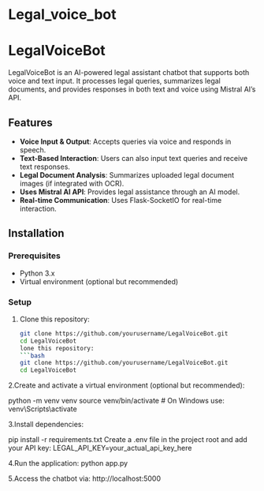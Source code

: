 # Legal_voice_bot
# LegalVoiceBot  

LegalVoiceBot is an AI-powered legal assistant chatbot that supports both voice and text input. It processes legal queries, summarizes legal documents, and provides responses in both text and voice using Mistral AI’s API.  

## Features  
- **Voice Input & Output**: Accepts queries via voice and responds in speech.  
- **Text-Based Interaction**: Users can also input text queries and receive text responses.  
- **Legal Document Analysis**: Summarizes uploaded legal document images (if integrated with OCR).  
- **Uses Mistral AI API**: Provides legal assistance through an AI model.  
- **Real-time Communication**: Uses Flask-SocketIO for real-time interaction.  

## Installation  

### Prerequisites  
- Python 3.x  
- Virtual environment (optional but recommended)  

### Setup  

1. Clone this repository:  
   ```bash
   git clone https://github.com/yourusername/LegalVoiceBot.git
   cd LegalVoiceBot
   lone this repository:  
   ```bash
   git clone https://github.com/yourusername/LegalVoiceBot.git
   cd LegalVoiceBot
2.Create and activate a virtual environment (optional but recommended):

python -m venv venv
source venv/bin/activate  # On Windows use: venv\Scripts\activate

3.Install dependencies:
 
pip install -r requirements.txt
Create a .env file in the project root and add your API key:
LEGAL_API_KEY=your_actual_api_key_here

4.Run the application:
python app.py

5.Access the chatbot via:
http://localhost:5000

